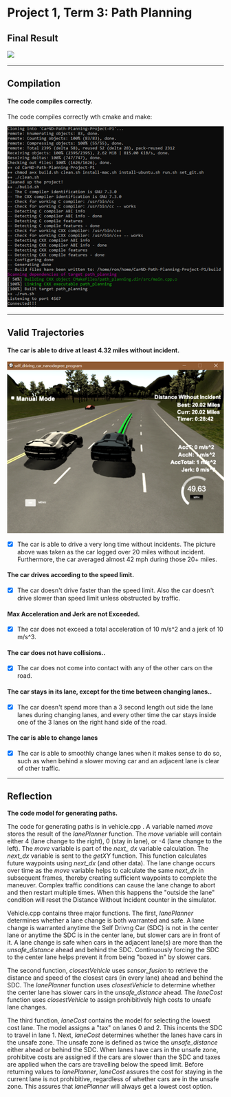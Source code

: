 Project 1, Term 3: Path Planning
=======================

Final Result
------------

![](media/Path_Planning.gif)

------------
Compilation
---------

#### The code compiles correctly.

The code compiles correctly wth cmake and make:

![](media/Compile.png)

---------------
Valid Trajectories
--------

#### The car is able to drive at least 4.32 miles without incident.

![](media/No_Incidents.png)

- [x] The car is able to drive a very long time without incidents.  The picture above was taken as the car logged over 20 miles without incident.  Furthermore, the car averaged almost 42 mph during those 20+ miles.

#### The car drives according to the speed limit.
- [x] The car doesn't drive faster than the speed limit. Also the car doesn't drive slower than speed limit unless obstructed by traffic.

#### Max Acceleration and Jerk are not Exceeded.
- [x] The car does not exceed a total acceleration of 10 m/s\^2 and a jerk of 10 m/s^3. 

#### The car does not have collisions..
- [x] The car does not come into contact with any of the other cars on the road. 

#### The car stays in its lane, except for the time between changing lanes..
- [x] The car doesn't spend more than a 3 second length out side the lane lanes during changing lanes, and every other time the car stays inside one of the 3 lanes on the right hand side of the road.

#### The car is able to change lanes
- [x] The car is able to smoothly change lanes when it makes sense to do so, such as when behind a slower moving car and an adjacent lane is clear of other traffic.

---------------
Reflection
--------

**The code model for generating paths.**

The code for generating paths is in vehicle.cpp .  A variable named *move* stores the result of the *lanePlanner* function.  The *move* variable will contain either 4 (lane change to the right), 0 (stay in lane), or -4 (lane change to the left).  The *move* variable is part of the *next_ dx* variable calculation. The *next_dx* variable is sent to the *getXY* function.  This function calculates future waypoints using *next_dx* (and other data).  The lane change occurs over time as the *move* variable helps to calculate the same *next_dx* in subsequent frames, thereby creating sufficient waypoints to complete the maneuver.  Complex traffic conditions can cause the lane change to abort and then restart multiple times.  When this happens the "outside the lane" condition will reset the Distance Without Incident counter in the simulator.

Vehicle.cpp contains three major functions.  The first, *lanePlanner* determines whether a lane change is both warranted and safe.  A lane change is warranted anytime the Self Drivng Car (SDC) is not in the center lane or anytime the SDC is in the center lane, but slower cars are in front of it.  A lane change is safe when cars in the adjacent lane(s) are more than the *unsafe_distance* ahead and behind the SDC.  Continuously forcing the SDC to the center lane helps prevent it from being "boxed in" by slower cars.

The second function, *closestVehicle* uses *sensor_fusion* to retrieve the distance and speed of the closest cars (in every lane) ahead and behind the SDC. The *lanePlanner* function uses *closestVehicle* to determine whether the center lane has slower cars in the *unsafe_distance* ahead.  The *laneCost* function uses *closestVehicle* to assign prohibitively high costs to unsafe lane changes.

The third function, *laneCost* contains the model for selecting the lowest cost lane.  The model assigns a "tax" on lanes 0 and 2.  This incents the SDC to travel in lane 1.  Next, *laneCost* determines whether the lanes have cars in the unsafe zone.  The unsafe zone is defined as twice the *unsafe_distance* either ahead or behind the SDC.  When lanes have cars in the unsafe zone, prohibitve costs are assigned if the cars are slower than the SDC and taxes are applied when the cars are travelling below the speed limit.  Before returning values to *lanePlanner*, *laneCost* assures the cost for staying in the current lane is not prohibitive, regardless of whether cars are in the unsafe zone.  This assures that *lanePlanner* will always get a lowest cost option.



